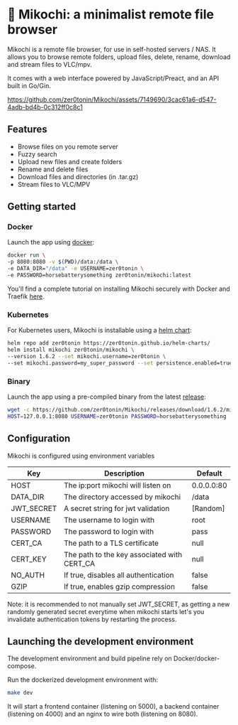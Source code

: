 # 🌱 Mikochi: a minimalist remote file browser

Mikochi is a remote file browser, for use in self-hosted servers / NAS.
It allows you to browse remote folders, upload files, delete, rename, download and stream files to VLC/mpv.

It comes with a web interface powered by JavaScript/Preact, and an API built in Go/Gin.

https://github.com/zer0tonin/Mikochi/assets/7149690/3cac61a6-d547-4adb-bd4b-0c312ff0c8c1

## Features

* Browse files on you remote server
* Fuzzy search
* Upload new files and create folders
* Rename and delete files
* Download files and directories (in .tar.gz)
* Stream files to VLC/MPV

## Getting started

### Docker

Launch the app using [docker](https://hub.docker.com/r/zer0tonin/mikochi):

```sh
docker run \
-p 8080:8080 -v $(PWD)/data:/data \
-e DATA_DIR="/data" -e USERNAME=zer0tonin \
-e PASSWORD=horsebatterysomething zer0tonin/mikochi:latest
```

You'll find a complete tutorial on installing Mikochi securely with Docker and Traefik [here](https://alicegg.tech/2024/01/04/mikochi-tutorial).

### Kubernetes

For Kubernetes users, Mikochi is installable using a [helm chart](https://artifacthub.io/packages/helm/zer0tonin/mikochi):

```sh
helm repo add zer0tonin https://zer0tonin.github.io/helm-charts/
helm install mikochi zer0tonin/mikochi \
--version 1.6.2 --set mikochi.username=zer0tonin \
--set mikochi.password=my_super_password --set persistence.enabled=true
```

### Binary

Launch the app using a pre-compiled binary from the latest [release](https://github.com/zer0tonin/Mikochi/releases):

```sh
wget -c https://github.com/zer0tonin/Mikochi/releases/download/1.6.2/mikochi-linux-amd64.tar.gz -O - | tar -xz
HOST=127.0.0.1:8080 USERNAME=zer0tonin PASSWORD=horsebatterysomething ./app/mikochi
```

## Configuration

Mikochi is configured using environment variables

| Key        | Description                                 | Default    |
|----------- |---------------------------------------------|------------|
| HOST       | The ip:port mikochi will listen on          | 0.0.0.0:80 |
| DATA_DIR   | The directory accessed by mikochi           | /data      |
| JWT_SECRET | A secret string for jwt validation          | [Random]   |
| USERNAME   | The username to login with                  | root       |
| PASSWORD   | The password to login with                  | pass       |
| CERT_CA    | The path to a TLS certificate               | null       |
| CERT_KEY   | The path to the key associated with CERT_CA | null       |
| NO_AUTH    | If true, disables all authentication        | false      |
| GZIP       | If true, enables gzip compression           | false      |

Note: it is recommended to not manually set JWT_SECRET, as getting a new randomly generated secret everytime when mikochi starts let's you invalidate authentication tokens by restarting the process.


## Launching the development environment

The development environment and build pipeline rely on Docker/docker-compose.

Run the dockerized development environment with:
```sh
make dev
```

It will start a frontend container (listening on 5000), a backend container (listening on 4000) and an nginx to wire both (listening on 8080).

